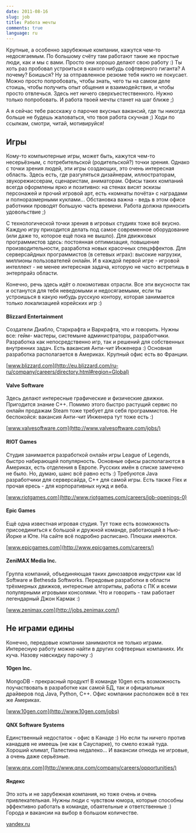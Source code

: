 ```yaml
---
date: 2011-08-16
slug: job
title: Работа мечты
comments: true
language: ru
---
```


Крупные, а особенно зарубежные компании, кажутся чем-то недосягаемым. По
большому счёту там работают такие же простые люди, как и мы с вами. Просто они
хорошо делают свою работу :) Ты хоть раз пробовал устроиться в какого нибудь
софтверного гиганта? А почему? Боишься? Ну за отправленное резюме тебя никто
не покусает. Можно просто попробовать, чтобы знать, чего ты на самом деле
стоишь, чтобы получить опыт общения и взаимодействия, и чтобы просто
отвлечься. Здесь нет ничего сверхъестественного. Нужно только попробовать. И
работа твоей мечты станет на шаг ближе ;)

А я сейчас тебе расскажу о парочке вкусных вакансий, где ты никогда больше не
будешь жаловаться, что твоя работа скучная ;) Ходи по ссылкам, смотри, читай,
мотивируйся!

## Игры

Кому-то компьютерные игры, может быть, кажутся чем-то несерьёзным, с
потребительской (родительской?) точки зрения. Однако с точки зрения людей, эти
игры создающих, это очень интересная область. Здесь есть, где разгуляться
дизайнерам, иллюстраторам, звукорежиссерам, сценаристам, аниматорам. Офисы
таких компаний всегда оформлены ярко и позитивно: на стенах висят эскизы
персонажей и прочий игровой арт, есть «комнаты почёта» с наградами и
полноразмерными куклами... Обстановка важна - ведь в этом офисе работники
проводят большую часть времени. Работа должна приносить удовольствие ;)

С технологической точки зрения в игровых студиях тоже всё вкусно. Каждую игру
приходится делать под самое современное оборудование (или даже то, которое ещё
пока не вышло). Для движковых программистов здесь: постоянная оптимизация,
повышение производительности, разработка новых красочных спецэффектов. Для
серверсайдных программистов (в сетевых играх): высокие нагрузки, миллионы
пользователей онлайн. И в каждой первой игре - игровой интеллект - не менее
интересная задача, которую не часто встретишь в энтерпрайз области.

Конечно, речь здесь идёт о локомотивах отрасли. Все эти вкусности так и
останутся для тебя неведомыми и недосягаемыми, если ты устроишься в какую
нибудь русскую контору, которая занимается только локализацией корейских игр
:)

#### Blizzard Entertainment

Создатели Диабло, Старкрафта и Варкрафта, что и говорить. Нужны все: гейм-
мастеры, системыне администраторы, разработчики. Разработка как
непосредственно игр, так и решений для собственных внутренних задач. Есть
вакансия Анти-чит Инженера :) Основная разработка располагается в Америках.
Крупный офис есть во Франции.

[www.blizzard.com](http://eu.blizzard.com/ru-ru/company/careers/directory.html#region=Global)

#### Valve Software

Здесь делают интересные графические и физические движки. Пригодится знание
С++. Помимо этого быстро растущий сервис по онлайн продажам Steam тоже требует
для себя программистов. Не беспокойся: вакансия Анти-чит Инженера тут тоже
есть :)

[www.valvesoftware.com](http://www.valvesoftware.com/jobs/)

#### RIOT Games

Студия занимается разработкой онлайн игры League of Legends, быстро набирающей
популярность. Основные офисы располагаются в Америках, есть отделения в
Европе. Русских имён в списке замечено не было. Но, думаю, шанс всё равно есть
:) Требуются Java разработчики для серверсайда, C++ для самой игры. Есть также
Flex и прочая ересь - для корпоративных нужд и веба.

[www.riotgames.com](http://www.riotgames.com/careers/job-openings-0)

#### Epic Games

Ещё одна известная игровая студия. Тут тоже есть возможность присоединиться к
большой и дружной команде, работающей в Нью-Йорке и Юте. На сайте всё подробно
расписано. Плюшки имеются.

[www.epicgames.com](http://www.epicgames.com/careers/)

#### ZeniMAX Media Inc.

Группа компаний, объединяющая таких динозавров индустрии как Id Software и
Bethesda Softworks. Передовые разработки в области трёхмерных движков,
интересные алгоритмы, работа с ПК и всеми популярными игровыми консолями. Что
и говорить - там работает легендарный Джон Кармак :)

[www.zenimax.com](http://jobs.zenimax.com/)

## Не играми едины

Конечно, передовые компании занимаются не только играми. Интересную работу
можно найти в других софтверных компаниях. Их куча. Назову навскидку парочку
:)

#### 10gen Inc.

MongoDB - прекрасный продукт! В команде 10gen есть возможность поучаствовать в
разработке как самой БД, так и официальных драйверов под Java, Python, C++.
Офис компании расположен всё в тех же Америках.

[www.10gen.com](http://www.10gen.com/jobs)

#### QNX Software Systems

Единственный недостаток - офис в Канаде :) Но если ты ничего против канадцев
не имеешь (не как в Сауспарке), то смело езжай туда. Хороший климат, Палестина
недалеко... И вакансии отнюдь не игровые, а очень даже серьёзные.

[www.qnx.com](http://www.qnx.com/company/careers/opportunities/)

#### Яндекс

Это хоть и не зарубежная компания, но тоже очень и очень привлекательная.
Нужны люди с чувством юмора, которые способны эффективно работать в команде,
обаятельные и ответственные :) Города и вакансии на выбор в большом
количестве.

[yandex.ru](http://company.yandex.ru/job/vacancies/)


